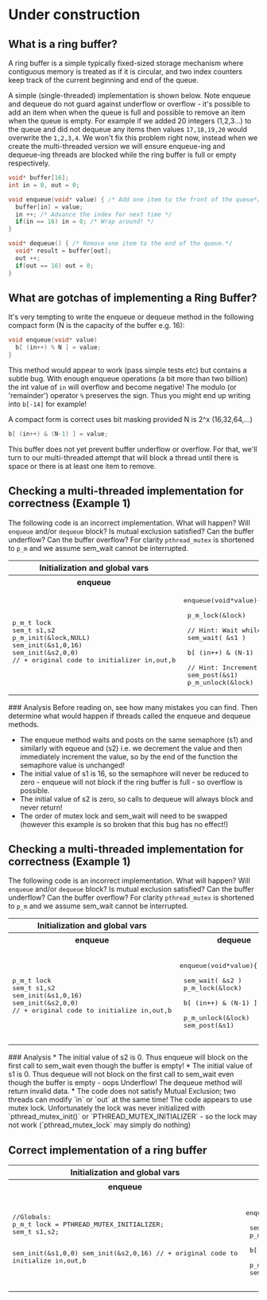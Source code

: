 # Under construction
## What is a ring buffer?
A ring buffer is a simple typically fixed-sized storage mechanism where contiguous memory is treated as if it is circular, and two index counters keep track of the current beginning and end of the queue. 

A simple (single-threaded) implementation is shown below. Note enqueue and dequeue do not guard against underflow or overflow - it's possible to add an item when when the queue is full and possible to remove an item when the queue is empty. For example if we added 20 integers (1,2,3...) to the queue and did not dequeue any items then values `17,18,19,20` would overwrite the `1,2,3,4`. We won't fix this problem right now, instead when we create the multi-threaded version we will ensure enqueue-ing and dequeue-ing threads are blocked while the ring buffer is full or empty respectively.

```C
void* buffer[16];
int in = 0, out = 0;

void enqueue(void* value) { /* Add one item to the front of the queue*/
  buffer[in] = value;
  in ++; /* Advance the index for next time */
  if(in == 16) in = 0; /* Wrap around! */
}

void* dequeue() { /* Remove one item to the end of the queue.*/
  void* result = buffer[out];
  out ++;
  if(out == 16) out = 0;
}
```

## What are gotchas of implementing a Ring Buffer?
It's very tempting to write the enqueue or dequeue method in the following compact form (N is the capacity of the buffer e.g. 16):
```C
void enqueue(void* value)
  b[ (in++) % N ] = value;
}
```
This method would appear to work (pass simple tests etc) but contains a subtle bug. With enough enqueue operations (a bit more than two billion) the int value of `in` will overflow and become negative! The modulo (or 'remainder') operator `%` preserves the sign. Thus you might end up writing into `b[-14]`  for example! 

A compact form is correct uses bit masking provided N is 2^x (16,32,64,...)
```C
b[ (in++) & (N-1) ] = value;
```

This buffer does not yet prevent buffer underflow or overflow. For that, we'll turn to our multi-threaded attempt that will block a thread until there is space or there is at least one item to remove.

## Checking a multi-threaded implementation for correctness (Example 1)

The following code is an incorrect implementation. What will happen? Will `enqueue` and/or `dequeue` block? Is mutual exclusion satisfied? Can the buffer underflow? Can the buffer overflow?
For clarity `pthread_mutex` is shortened to `p_m` and we assume sem_wait cannot be interrupted.

<table><tr><th>Initialization and global vars</th>

</tr>
<tr><th>enqueue</th><th>dequeue</th></tr>
<tr><td><pre>
p_m_t lock
sem_t s1,s2
p_m_init(&lock,NULL)
sem_init(&s1,0,16)
sem_init(&s2,0,0)
// + original code to initializer in,out,b
</pre></td><td>

<pre>enqueue(void*value){

 p_m_lock(&lock)

 // Hint: Wait while zero. Decrement and return
 sem_wait( &s1 ) 
 
 b[ (in++) & (N-1) ] = value

 // Hint: Increment. Will wake up a waiting thread 
 sem_post(&s1) 
 p_m_unlock(&lock)
</pre>
</td>
<td>
<pre>void* dequeue(){
  p_m_lock(&lock)
  sem_wait(&s2)
  void * result = b[(out++) & 15]
  sem_post(&s2)
  p_m_unlock(&lock)
  return result
}</pre>
</td>
</table>
### Analysis
Before reading on, see how many mistakes you can find. Then determine what would happen if threads called the enqueue and dequeue methods.

* The enqueue method waits and posts on the same semaphore (s1) and similarly with equeue and (s2) i.e. we decrement the value and then immediately increment the value, so by the end of the function the semaphore value is unchanged! 
* The initial value of s1 is 16, so the semaphore will never be reduced to zero - enqueue will not block if the ring buffer is full - so overflow is possible.
* The initial value of s2 is zero, so calls to dequeue will always block and never return!
* The order of mutex lock and sem_wait will need to be swapped (however this example is so broken that this bug has no effect!)
## Checking a multi-threaded implementation for correctness (Example 1)

The following code is an incorrect implementation. What will happen? Will `enqueue` and/or `dequeue` block? Is mutual exclusion satisfied? Can the buffer underflow? Can the buffer overflow?
For clarity `pthread_mutex` is shortened to `p_m` and we assume sem_wait cannot be interrupted.

<table><tr><th>Initialization and global vars</th>

</tr>
<tr><th>enqueue</th><th>dequeue</th></tr>
<tr><td><pre>
p_m_t lock
sem_t s1,s2
sem_init(&s1,0,16)
sem_init(&s2,0,0)
// + original code to initialize in,out,b
</pre></td><td>

<pre>enqueue(void*value){

 sem_wait( &s2 )
 p_m_lock(&lock)

 b[ (in++) & (N-1) ] = value

 p_m_unlock(&lock)
 sem_post(&s1)
</pre>
</td>
<td>
<pre>void* dequeue(){
void* dequeue(){
  sem_wait(&s1)
  p_m_lock(&lock)
  void * result = b[(out++) & 15]
  p_m_unlock(&lock)
  sem_post(&s2)

  return result;
}</pre>
</td>
</table>
### Analysis
* The initial value of s2 is 0. Thus enqueue will block on the first call to sem_wait even though the buffer is empty!
* The initial value of s1 is 0. Thus dequeue will not block on the first call to sem_wait even though the buffer is empty - oops Underflow! The dequeue method will return invalid data.
* The code does not satisfy Mutual Exclusion; two threads can modify `in` or `out` at the same time! The code appears to use  mutex lock. Unfortunately the lock was never initialized with `pthread_mutex_init()` or `PTHREAD_MUTEX_INITIALIZER` - so the lock may not work (`pthread_mutex_lock` may simply do nothing)

## Correct implementation of a ring buffer
<table><tr><th>Initialization and global vars</th>

</tr>
<tr><th>enqueue</th><th>dequeue</th></tr>
<tr><td><pre>
//Globals:
p_m_t lock = PTHREAD_MUTEX_INITIALIZER;
sem_t s1,s2;

sem_init(&s1,0,0)
sem_init(&s2,0,16)
// + original code to initialize in,out,b
</pre></td><td>

<pre>enqueue(void*value){

 sem_wait( &s2 )
 p_m_lock(&lock)

 b[ (in++) & (N-1) ] = value

 p_m_unlock(&lock)
 sem_post(&s1)
</pre>
</td>
<td>
<pre>void* dequeue(){
void* dequeue(){
  sem_wait(&s1)
  p_m_lock(&lock)
  void * result = b[(out++) & 15]
  p_m_unlock(&lock)
  sem_post(&s2)

  return result;
}</pre>
</td>
</table>



